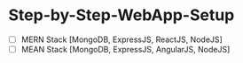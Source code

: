 # Step-by-Step-WebApp-Setup


- [ ] MERN Stack [MongoDB, ExpressJS, ReactJS, NodeJS]
- [ ] MEAN Stack [MongoDB, ExpressJS, AngularJS, NodeJS]
